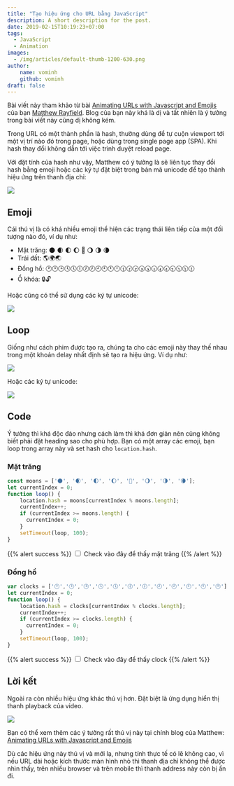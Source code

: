 ```yaml
---
title: "Tạo hiệu ứng cho URL bằng JavaScript"
description: A short description for the post.
date: 2019-02-15T10:19:23+07:00
tags: 
  - JavaScript
  - Animation
images:
  - /img/articles/default-thumb-1200-630.png
author:
    name: vominh
    github: vominh
draft: false
---
```


Bài viết này tham khảo từ bài [Animating URLs with Javascript and Emojis](http://matthewrayfield.com/articles/animating-urls-with-javascript-and-emojis) của bạn [Matthew Rayfield](http://matthewrayfield.com). Blog của bạn này khá là dị và tất nhiên là ý tưởng trong bài viết này cũng dị không kém.

Trong URL có một thành phần là hash, thường dùng để tự cuộn viewport tới một vị trí nào đó trong page, hoặc dùng trong single page app (SPA). Khi hash thay đổi không dẫn tới việc trình duyệt reload page.

Với đặt tính của hash như vậy, Matthew có ý tưởng là sẽ liên tục thay đổi hash bằng emoji hoặc các ký tự đặt biệt trong bản mã unicode để tạo thành hiệu ứng trên thanh địa chỉ:

![](/articles/tao-hieu-ung-cho-url-bang-javascript/img/babies2.gif)

## Emoji

Cái thú vị là có khá nhiều emoji thể hiện các trạng thái liên tiếp của một đối tượng nào đó, ví dụ như:

* Mặt trăng: 🌑 🌒 🌓 🌔 🌝 🌖 🌗 🌘
* Trái đất: 🌎🌍🌏
* Đồng hồ: 🕐🕑🕒🕓🕔🕕🕖🕗🕘🕙🕚🕛🕜🕝🕞🕟🕠🕡🕢🕣🕤🕥🕦🕧
* Ổ khóa: 🔒🔓

Hoặc cũng có thể sử dụng các ký tự unicode:

![](/articles/tao-hieu-ung-cho-url-bang-javascript/img/box-characters.png)

## Loop

Giống như cách phim được tạo ra, chúng ta cho các emoji này thay thế nhau trong một khoản delay nhất định sẽ tạo ra hiệu ứng. Ví dụ như:

![](/articles/tao-hieu-ung-cho-url-bang-javascript/img/moon.gif)

Hoặc các ký tự unicode:

![](/articles/tao-hieu-ung-cho-url-bang-javascript/img/wavy.gif)

## Code

Ý tưởng thì khá độc đáo nhưng cách làm thì khá đơn giản nên cũng không biết phải đặt heading sao cho phù hợp. Bạn có một array các emoji, bạn loop trong array này và set hash cho `location.hash`. 

### Mặt trăng

```js
const moons = ['🌑', '🌒', '🌓', '🌔', '🌝', '🌖', '🌗', '🌘'];
let currentIndex = 0;
function loop() {
    location.hash = moons[currentIndex % moons.length];
    currentIndex++;
    if (currentIndex >= moons.length) {
      currentIndex = 0; 
    }
    setTimeout(loop, 100);
}
```
{{% alert success %}}
<label><input id="apply-moon" type="checkbox"> Check vào đây để thấy mặt trăng</label>
{{% /alert %}}

<script>
const applyMoon = document.getElementById('apply-moon');
const moons = ['🌑', '🌒', '🌓', '🌔', '🌝', '🌖', '🌗', '🌘'];
let currentMoonIndex = 0;
function loopMoon() {
    location.hash = moons[currentMoonIndex % moons.length];
    currentMoonIndex++;
    if (currentMoonIndex >= moons.length) {
      currentMoonIndex = 0; 
    }
    if (applyMoon.checked) {
      setTimeout(loopMoon, 100);
    }
}
applyMoon.addEventListener("change", (event) => {
  if (event.target.checked) {
    loopMoon();
  }
});
</script>

### Đồng hồ

```js
var clocks = ['🕐','🕑','🕒','🕓','🕔','🕕','🕖','🕗','🕘','🕙','🕚','🕛'];
let currentIndex = 0;
function loop() {
    location.hash = clocks[currentIndex % clocks.length];
    currentIndex++;
    if (currentIndex >= clocks.length) {
      currentIndex = 0; 
    }
    setTimeout(loop, 100);
}
```
{{% alert success %}}
<label><input id="apply-clock" type="checkbox"> Check vào đây để thấy clock</label>
{{% /alert %}}

<script>
const applyClock = document.getElementById('apply-clock');
const clocks = ['🕐','🕑','🕒','🕓','🕔','🕕','🕖','🕗','🕘','🕙','🕚','🕛'];
let currentClockIndex = 0;
function loopClock() {
    location.hash = clocks[currentClockIndex % clocks.length];
    currentClockIndex++;
    if (currentClockIndex >= clocks.length) {
      currentIndex = 0; 
    }
    if (applyClock.checked) {
      setTimeout(loopClock, 100);
    }
}
applyClock.addEventListener("change", (event) => {
  if (event.target.checked) {
    loopClock();
  }
});
</script>

## Lời kết

Ngoài ra còn nhiều hiệu ứng khác thú vị hơn. Đặt biệt là ứng dụng hiển thị thanh playback của video.

![](/articles/tao-hieu-ung-cho-url-bang-javascript/img/video-progress.gif)

Bạn có thể xem thêm các ý tưởng rất thú vị này tại chính blog của Matthew: [Animating URLs with Javascript and Emojis](http://matthewrayfield.com/articles/animating-urls-with-javascript-and-emojis)
 
 Dù các hiệu ứng này thú vị và mới lạ, nhưng tính thực tế có lẽ không cao, vì nếu URL dài hoặc kích thước màn hình nhỏ thì thanh địa chỉ không thể được nhìn thấy, trên nhiều browser và trên mobile thì thanh address này còn bị ẩn đi.

